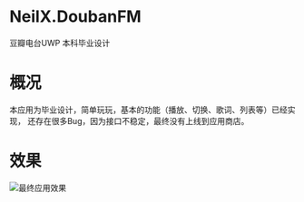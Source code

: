 # NeilX.DoubanFM
豆瓣电台UWP 本科毕业设计
# 概况
本应用为毕业设计，简单玩玩，基本的功能（播放、切换、歌词、列表等）已经实现， 还存在很多Bug，因为接口不稳定，最终没有上线到应用商店。
# 效果
![最终应用效果](http://images2015.cnblogs.com/blog/672824/201605/672824-20160505150014154-126320323.gif )
